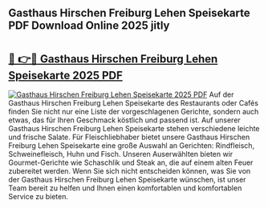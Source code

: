## Gasthaus Hirschen Freiburg Lehen Speisekarte PDF Download Online 2025 jitly

# <h2><a href="http://gc8qc46.nevu.top/?p=Gasthaus+Hirschen+Freiburg+Lehen+Speisekarte">🔗 👉🔴 Gasthaus Hirschen Freiburg Lehen Speisekarte 2025 PDF</a></h2>

[![Gasthaus Hirschen Freiburg Lehen Speisekarte 2025 PDF](https://i.imgur.com/dBaPXMq.png)](http://gc8qc46.nevu.top/?p=Gasthaus+Hirschen+Freiburg+Lehen+Speisekarte)
Auf der Gasthaus Hirschen Freiburg Lehen Speisekarte des Restaurants oder Cafés finden Sie nicht nur eine Liste der vorgeschlagenen Gerichte, sondern auch etwas, das für Ihren Geschmack köstlich und passend ist. Auf unserer Gasthaus Hirschen Freiburg Lehen Speisekarte stehen verschiedene leichte und frische Salate. Für Fleischliebhaber bietet unsere Gasthaus Hirschen Freiburg Lehen Speisekarte eine große Auswahl an Gerichten: Rindfleisch, Schweinefleisch, Huhn und Fisch. Unseren Auserwählten bieten wir Gourmet-Gerichte wie Schaschlik und Steak an, die auf einem alten Feuer zubereitet werden. Wenn Sie sich nicht entscheiden können, was Sie von der Gasthaus Hirschen Freiburg Lehen Speisekarte wünschen, ist unser Team bereit zu helfen und Ihnen einen komfortablen und komfortablen Service zu bieten.
